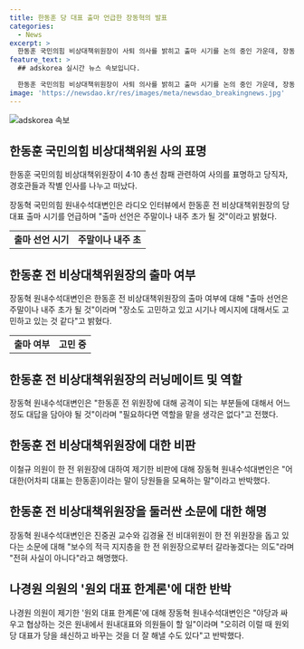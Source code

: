 ```yaml
---
title: 한동훈 당 대표 출마 언급한 장동혁의 발표
categories:
  - News
excerpt: >
  한동훈 국민의힘 비상대책위원장이 사퇴 의사를 밝히고 출마 시기를 논의 중인 가운데, 장동혁 국민의힘 원내수석대변인은 그의 출마 가능성을 언급하며 기대감을 고조시키고 있다. 한 전 위원장의 러닝메이트로 최고위원에 출마할 가능성을 시사했지만, 이에 대해서는 아직 결심이 내려지지 않았다고 밝혀 현 상황을 살피고 있는 것으로 보인다. 또한, 최근의 논란에 대한 해명과 비난에도 답변하며 당 내부의 변화를 모색하고 있는 상황이다.
feature_text: >
  ## adskorea 실시간 뉴스 속보입니다.

  한동훈 국민의힘 비상대책위원장이 사퇴 의사를 밝히고 출마 시기를 논의 중인 가운데, 장동혁 국민의힘 원내수석대변인은 그의 출마 가능성을 언급하며 기대감을 고조시키고 있다. 한 전 위원장의 러닝메이트로 최고위원에 출마할 가능성을 시사했지만, 이에 대해서는 아직 결심이 내려지지 않았다고 밝혀 현 상황을 살피고 있는 것으로 보인다. 또한, 최근의 논란에 대한 해명과 비난에도 답변하며 당 내부의 변화를 모색하고 있는 상황이다.
image: 'https://newsdao.kr/res/images/meta/newsdao_breakingnews.jpg'
---
```


<p><img src="https://newsdao.kr/res/images/meta/newsdao_breakingnews.jpg" alt="adskorea 속보" /></p>

<h2 data-ke-size="size26">한동훈 국민의힘 비상대책위원 사의 표명</h2>

<p data-ke-size="size16">한동훈 국민의힘 비상대책위원장이 4·10 총선 참패 관련하여 사의를 표명하고 당직자, 경호관들과 작별 인사를 나누고 떠났다.</p>

<p data-ke-size="size16">장동혁 국민의힘 원내수석대변인은 라디오 인터뷰에서 한동훈 전 비상대책위원장의 당 대표 출마 시기를 언급하며 "출마 선언은 주말이나 내주 초가 될 것"이라고 밝혔다.</p>

<table>
    <tr>
        <td style="text-align: center; height: 17px;"><b>출마 선언 시기</b></td>
        <td style="text-align: center; height: 17px;"><b>주말이나 내주 초</b></td>
    </tr>
</table>

<h2 data-ke-size="size26">한동훈 전 비상대책위원장의 출마 여부</h2>

<p data-ke-size="size16">장동혁 원내수석대변인은 한동훈 전 비상대책위원장의 출마 여부에 대해 "출마 선언은 주말이나 내주 초가 될 것"이라며 "장소도 고민하고 있고 시기나 메시지에 대해서도 고민하고 있는 것 같다"고 밝혔다.</p>

<table>
    <tr>
        <td style="text-align: center; height: 17px;"><b>출마 여부</b></td>
        <td style="text-align: center; height: 17px;"><b>고민 중</b></td>
    </tr>
</table>

<h2 data-ke-size="size26">한동훈 전 비상대책위원장의 러닝메이트 및 역할</h2>

<p data-ke-size="size16">장동혁 원내수석대변인은 "한동훈 전 위원장에 대해 공격이 되는 부분들에 대해서 어느 정도 대답을 담아야 될 것"이라며 "필요하다면 역할을 맡을 생각은 없다"고 전했다.</p>

<h2 data-ke-size="size26">한동훈 전 비상대책위원장에 대한 비판</h2>

<p data-ke-size="size16">이철규 의원이 한 전 위원장에 대하여 제기한 비판에 대해 장동혁 원내수석대변인은 "어대한(어차피 대표는 한동훈)이라는 말이 당원들을 모욕하는 말"이라고 반박했다.</p>

<h2 data-ke-size="size26">한동훈 전 비상대책위원장을 둘러싼 소문에 대한 해명</h2>

<p data-ke-size="size16">장동혁 원내수석대변인은 진중권 교수와 김경율 전 비대위원이 한 전 위원장을 돕고 있다는 소문에 대해 "보수의 적극 지지층을 한 전 위원장으로부터 갈라놓겠다는 의도"라며 "전혀 사실이 아니다"라고 해명했다.</p>

<h2 data-ke-size="size26">나경원 의원의 '원외 대표 한계론'에 대한 반박</h2>

<p data-ke-size="size16">나경원 의원이 제기한 '원외 대표 한계론'에 대해 장동혁 원내수석대변인은 "야당과 싸우고 협상하는 것은 원내에서 원내대표와 의원들이 할 일"이라며 "오히려 이럴 때 원외 당 대표가 당을 쇄신하고 바꾸는 것을 더 잘 해낼 수도 있다"고 반박했다.</p>


